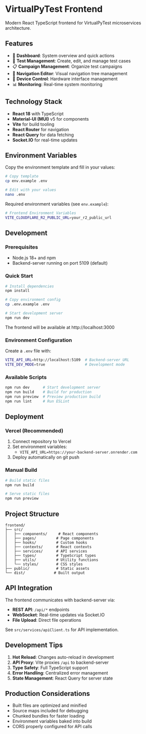# VirtualPyTest Frontend

Modern React TypeScript frontend for VirtualPyTest microservices architecture.

## Features

- 🎯 **Dashboard**: System overview and quick actions
- 🧪 **Test Management**: Create, edit, and manage test cases
- 📋 **Campaign Management**: Organize test campaigns
- 🌳 **Navigation Editor**: Visual navigation tree management
- 🔧 **Device Control**: Hardware interface management
- 📊 **Monitoring**: Real-time system monitoring

## Technology Stack

- **React 18** with TypeScript
- **Material-UI (MUI)** v5 for components
- **Vite** for build tooling
- **React Router** for navigation
- **React Query** for data fetching
- **Socket.IO** for real-time updates

## Environment Variables

Copy the environment template and fill in your values:

```bash
# Copy template
cp env.example .env

# Edit with your values
nano .env
```

Required environment variables (see `env.example`):

```bash
# Frontend Environment Variables
VITE_CLOUDFLARE_R2_PUBLIC_URL=your_r2_public_url
```

## Development

### Prerequisites

- Node.js 18+ and npm
- Backend-server running on port 5109 (default)

### Quick Start

```bash
# Install dependencies
npm install

# Copy environment config
cp .env.example .env

# Start development server
npm run dev
```

The frontend will be available at http://localhost:3000

### Environment Configuration

Create a `.env` file with:

```bash
VITE_API_URL=http://localhost:5109  # Backend-server URL
VITE_DEV_MODE=true                  # Development mode
```

### Available Scripts

```bash
npm run dev      # Start development server
npm run build    # Build for production
npm run preview  # Preview production build
npm run lint     # Run ESLint
```

## Deployment

### Vercel (Recommended)

1. Connect repository to Vercel
2. Set environment variables:
   - `VITE_API_URL=https://your-backend-server.onrender.com`
3. Deploy automatically on git push

### Manual Build

```bash
# Build static files
npm run build

# Serve static files
npm run preview
```

## Project Structure

```
frontend/
├── src/
│   ├── components/     # React components
│   ├── pages/         # Page components
│   ├── hooks/         # Custom hooks
│   ├── contexts/      # React contexts
│   ├── services/      # API services
│   ├── types/         # TypeScript types
│   ├── utils/         # Utility functions
│   └── styles/        # CSS styles
├── public/            # Static assets
└── dist/             # Built output
```

## API Integration

The frontend communicates with backend-server via:

- **REST API**: `/api/*` endpoints
- **WebSocket**: Real-time updates via Socket.IO
- **File Upload**: Direct file operations

See `src/services/apiClient.ts` for API implementation.

## Development Tips

1. **Hot Reload**: Changes auto-reload in development
2. **API Proxy**: Vite proxies `/api` to backend-server
3. **Type Safety**: Full TypeScript support
4. **Error Handling**: Centralized error management
5. **State Management**: React Query for server state

## Production Considerations

- Built files are optimized and minified
- Source maps included for debugging
- Chunked bundles for faster loading
- Environment variables baked into build
- CORS properly configured for API calls 